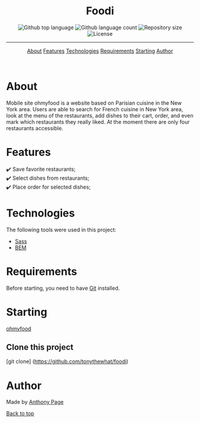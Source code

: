 <div align="center" id="top"> 



  <!-- <a href="https://foodi.netlify.app">Demo</a> -->
</div>

<h1 align="center">Foodi</h1>

<p align="center">
  <img alt="Github top language" src="https://img.shields.io/github/languages/top/tonythewhat/foodi?color=56BEB8">

  <img alt="Github language count" src="https://img.shields.io/github/languages/count/tonythewhat/foodi?color=56BEB8">

  <img alt="Repository size" src="https://img.shields.io/github/repo-size/tonythewhat/foodi?color=56BEB8">

  <img alt="License" src="https://img.shields.io/github/license/tonythewhat/foodi?color=56BEB8">
</p>

<!-- Status -->


<hr>

<p align="center">
  <a href="#about">About</a>
  <a href="features">Features</a>
  <a href="technologies">Technologies</a>
  <a href="requirements">Requirements</a>
  <a href="starting">Starting</a>
  <a href="https://github.com/tonythewhat" target="_blank">Author</a>
</p>

<br>

# About 

Mobile site ohmyfood is a website based on Parisian cuisine in the New York area. Users are able to search for French cuisine in New York area, look at the menu of the restaurants, add dishes to their cart, order, and even mark which restaurants they really liked. At the moment there are only four restaurants accessible.

# Features 

:heavy_check_mark: Save favorite restaurants;\
:heavy_check_mark: Select dishes from restaurants;\
:heavy_check_mark: Place order for selected dishes;

# Technologies 

The following tools were used in this project:

- [Sass](https://sass-lang.com/)
- [BEM](http://getbem.com/)

# Requirements 

Before starting, you need to have [Git](https://git-scm.com) installed.

# Starting 
[ohmyfood]([https://moonlit-yeot-0639e7.netlify.app/legourmand.html](https://moonlit-yeot-0639e7.netlify.app/index.html))


## Clone this project
[git clone] (https://github.com/tonythewhat/foodi)



# Author

Made by <a href="https://github.com/tonythewhat" target="_blank">Anthony Page</a>


<a href="#top">Back to top</a>
